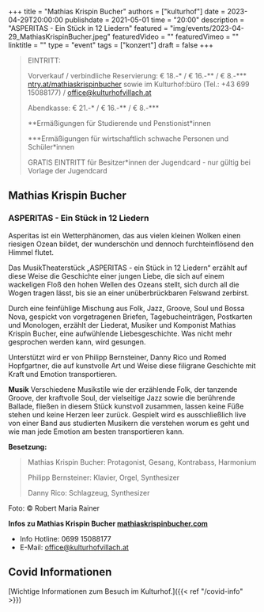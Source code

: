 +++
title = "Mathias Krispin Bucher"
authors = ["kulturhof"]
date = 2023-04-29T20:00:00
publishdate = 2021-05-01
time = "20:00"
description = "ASPERITAS - Ein Stück in 12 Liedern"
featured = "img/events/2023-04-29_MathiasKrispinBucher.jpeg"
featuredVideo = ""
featuredVimeo = ""
linktitle = ""
type = "event"
tags = ["konzert"]
draft = false
+++

> EINTRITT: 
> 
> Vorverkauf / verbindliche Reservierung: € 18.-\* / € 16.-\*\* / € 8.-\*\*\* [ntry.at/mathiaskrispinbucher](https://ntry.at/mathiaskrispinbucher) sowie im Kulturhof:büro (Tel.: +43 699 15088177) / office@kulturhofvillach.at
>
> Abendkasse: € 21.-\* / € 16.-\*\* / € 8.-\*\*\*
> 
> \*\*Ermäßigungen für Studierende und Penstionist\*innen
> 
> \*\*\*Ermäßigungen für wirtschaftlich schwache Personen und Schüler\*innen
> 
> GRATIS EINTRITT für Besitzer\*innen der Jugendcard - nur gültig bei Vorlage der Jugendcard



## Mathias Krispin Bucher
### ASPERITAS - Ein Stück in 12 Liedern

Asperitas ist ein Wetterphänomen, das aus vielen kleinen Wolken einen riesigen Ozean bildet, der
wunderschön und dennoch furchteinflösend den Himmel flutet.

Das MusikTheaterstück „ASPERITAS - ein Stück in 12 Liedern“ erzählt auf diese Weise die
Geschichte einer jungen Liebe, die sich auf einem wackeligen Floß den hohen Wellen des Ozeans
stellt, sich durch all die Wogen tragen lässt, bis sie an einer unüberbrückbaren Felswand zerbirst.

Durch eine feinfühlige Mischung aus Folk, Jazz, Groove, Soul und Bossa Nova, gespickt von
vorgetragenen Briefen, Tagebucheinträgen, Postkarten und Monologen, erzählt der Liederat,
Musiker und Komponist Mathias Krispin Bucher, eine aufwühlende Liebesgeschichte.
Was nicht mehr gesprochen werden kann, wird gesungen.

Unterstützt wird er von Philipp Bernsteiner, Danny Rico und Romed Hopfgartner, die auf
kunstvolle Art und Weise diese filigrane Geschichte mit Kraft und Emotion transportieren.

**Musik**
Verschiedene Musikstile wie der erzählende Folk, der tanzende Groove, der kraftvolle Soul, der
vielseitige Jazz sowie die berührende Ballade, fließen in diesem Stück kunstvoll zusammen, lassen
keine Füße stehen und keine Herzen leer zurück.
Gespielt wird es ausschließlich live von einer Band aus studierten Musikern die verstehen worum es
geht und wie man jede Emotion am besten transportieren kann.

**Besetzung:**

>Mathias Krispin Bucher: Protagonist, Gesang, Kontrabass, Harmonium
>
>Philipp Bernsteiner: Klavier, Orgel, Synthesizer
>
>Danny Rico: Schlagzeug, Synthesizer

Foto: © Robert Maria Rainer

**Infos zu Mathias Krispin Bucher [mathiaskrispinbucher.com](https://www.mathiaskrispinbucher.com/)**


- Info Hotline: 0699 15088177 
- E-Mail: office@kulturhofvillach.at

## Covid Informationen 

[Wichtige Informationen zum Besuch im Kulturhof.]({{< ref "/covid-info" >}})
